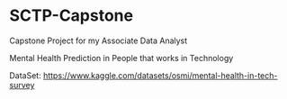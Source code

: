 # SCTP-Capstone
Capstone Project for my Associate Data Analyst

Mental Health Prediction in People that works in Technology

DataSet: https://www.kaggle.com/datasets/osmi/mental-health-in-tech-survey 
